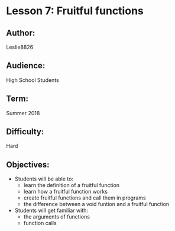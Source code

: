 
# Lesson 7: Fruitful functions
## Author: 
Leslie8826

## Audience: 
High School Students

## Term:
Summer 2018

## Difficulty: 
Hard

## Objectives: 
 - Students will be able to:
     * learn the definition of a fruitful function
     * learn how a fruitful function works
     * create fruitful functions and call them in programs
     * the difference between a void funtion and a fruitful function
 - Students will get familiar with:
     * the arguments of functions
     * function calls	
